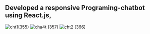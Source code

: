 ## Developed a responsive Programing-chatbot using React.js,

![cht1(355)](https://github.com/Virang007/programingChatbot/assets/104147123/1b81db35-bb27-4f00-8b2f-948120f48090)
![cha4t (357)](https://github.com/Virang007/programingChatbot/assets/104147123/2a84bc64-121f-4a5d-af0d-4c5ed9b90b3e)
![cht2 (366)](https://github.com/Virang007/programingChatbot/assets/104147123/1f75693e-68eb-4e9e-9a2a-cdcfed45fb84)






